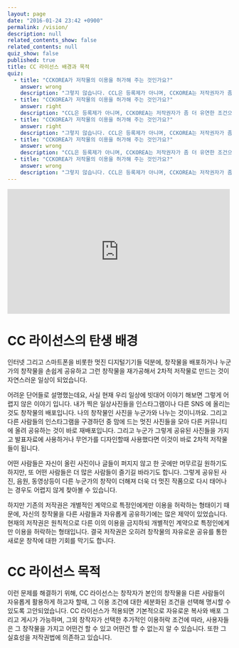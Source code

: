 ```yaml
---
layout: page
date: "2016-01-24 23:42 +0900"
permalink: /vision/
description: null
related_contents_show: false
related_contents: null
quiz_show: false
published: true
title: CC 라이선스 배경과 목적
quiz: 
  - title: "CCKOREA가 저작물의 이용을 허가해 주는 것인가요?"
    answer: wrong
    description: "그렇지 않습니다. CCL은 등록제가 아니며, CCKOREA는 저작권자가 좀 더 유연한 조건으로 저작물에 라이선스를 적용할 수 있도록 이용 가능한 라이선스와 도구를 제공할 뿐입니다.\n"
  - title: "CCKOREA가 저작물의 이용을 허가해 주는 것인가요?"
    answer: right
    description: "CCL은 등록제가 아니며, CCKOREA는 저작권자가 좀 더 유연한 조건으로 저작물에 라이선스를 적용할 수 있도록 이용 가능한 라이선스와 도구를 제공할 뿐입니다.\n"
  - title: "CCKOREA가 저작물의 이용을 허가해 주는 것인가요?"
    answer: right
    description: "그렇지 않습니다. CCL은 등록제가 아니며, CCKOREA는 저작권자가 좀 더 유연한 조건으로 저작물에 라이선스를 적용할 수 있도록 이용 가능한 라이선스와 도구를 제공할 뿐입니다.\n"
  - title: "CCKOREA가 저작물의 이용을 허가해 주는 것인가요?"
    answer: wrong
    description: "CCL은 등록제가 아니며, CCKOREA는 저작권자가 좀 더 유연한 조건으로 저작물에 라이선스를 적용할 수 있도록 이용 가능한 라이선스와 도구를 제공할 뿐입니다.\n"
  - title: "CCKOREA가 저작물의 이용을 허가해 주는 것인가요?"
    answer: wrong
    description: "그렇지 않습니다. CCL은 등록제가 아니며, CCKOREA는 저작권자가 좀 더 유연한 조건으로 저작물에 라이선스를 적용할 수 있도록 이용 가능한 라이선스와 도구를 제공할 뿐입니다.\n"
---
```






<iframe src="https://player.vimeo.com/video/15587108" width="500" height="281" frameborder="0" webkitallowfullscreen mozallowfullscreen allowfullscreen></iframe>

# CC 라이선스의 탄생 배경

인터넷 그리고 스마트폰을 비롯한 멋진 디지털기기들 덕분에, 창작물을 배포하거나 누군가의 창작물을 손쉽게 공유하고 그런 창작물을 재가공해서 2차적 저작물로 만드는 것이 자연스러운 일상이 되었습니다.

어려운 단어들로 설명했는데요, 사실 현재 우리 일상에 빗대어 이야기 해보면 그렇게 어렵지 않은 이야기 입니다. 내가 찍은 일상사진들을 인스타그램이나 다른 SNS 에 올리는 것도 창작물의 배포입니다. 나의 창작물인 사진을 누군가와 나누는 것이니까요. 그리고 다른 사람들의 인스타그램을 구경하던 중 맘에 드는 멋진 사진들을 모아 다른 커뮤니티에 올려 공유하는 것이 바로 재배포입니다. 그리고 누군가 그렇게 공유된 사진들을 가지고 발표자료에 사용하거나 무언가를 디자인할때 사용했다면 이것이 바로 2차적 저작물들이 됩니다.

어떤 사람들은 자신이 올린 사진이나 글들이 퍼지지 않고 한 곳에만 머무르길 원하기도 하지만, 또 어떤 사람들은 더 많은 사람들이 즐기길 바라기도 합니다. 그렇게 공유된 사진, 음원, 동영상등이 다른 누군가의 창작이 더해져 더욱 더 멋진 작품으로 다시 태어나는 경우도 어렵지 않게 찾아볼 수 있습니다.

하지만 기존의 저작권은 개별적인 계약으로 특정인에게만 이용을 허락하는 형태이기 때문에, 자신의 창작물을 다른 사람들과 자유롭게 공유하기에는 많은 제약이 있었습니다. 현재의 저작권은 원칙적으로 다른 이의 이용을 금지하되 개별적인 계약으로 특정인에게만 이용을 허락하는 형태입니다. 결국 저작권은 오히려 창작물의 자유로운 공유를 통한 새로운 창작에 대한 기회를 막기도 합니다.

# CC 라이선스 목적

이런 문제를 해결하기 위해, CC 라이선스는 창작자가 본인의 창작물을 다른 사람들이 자유롭게 활용하게 하고자 할때, 그 이용 조건에 대한 세분화된 조건을 선택해 명시할 수 있도록 고안되었습니다. CC 라이선스가 적용되면 기본적으로 자유로운 복사와 배포 그리고 게시가 가능하며, 그외 창작자가 선택한 추가적인 이용허락 조건에 따라, 사용자들은 그 창작물을 가지고 어떤건 할 수 있고 어떤건 할 수 없는지 알 수 있습니다. 또한 그 실효성을 저작권법에 의존하고 있습니다.
